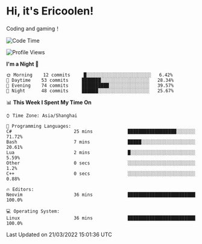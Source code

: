 # Hi, it's Ericoolen!
Coding and gaming！

<!--START_SECTION:waka-->
![Code Time](http://img.shields.io/badge/Code%20Time-189%20hrs%2018%20mins-blue)

![Profile Views](http://img.shields.io/badge/Profile%20Views-1-blue)

**I'm a Night 🦉** 

```text
🌞 Morning    12 commits     █░░░░░░░░░░░░░░░░░░░░░░░░   6.42% 
🌆 Daytime    53 commits     ███████░░░░░░░░░░░░░░░░░░   28.34% 
🌃 Evening    74 commits     ██████████░░░░░░░░░░░░░░░   39.57% 
🌙 Night      48 commits     ██████░░░░░░░░░░░░░░░░░░░   25.67%

```


📊 **This Week I Spent My Time On** 

```text
⌚︎ Time Zone: Asia/Shanghai

💬 Programming Languages: 
C#                       25 mins             ██████████████████░░░░░░░   71.72% 
Bash                     7 mins              █████░░░░░░░░░░░░░░░░░░░░   20.61% 
Lua                      2 mins              █░░░░░░░░░░░░░░░░░░░░░░░░   5.59% 
Other                    0 secs              ░░░░░░░░░░░░░░░░░░░░░░░░░   1.2% 
C++                      0 secs              ░░░░░░░░░░░░░░░░░░░░░░░░░   0.88%

🔥 Editors: 
Neovim                   36 mins             █████████████████████████   100.0%

💻 Operating System: 
Linux                    36 mins             █████████████████████████   100.0%

```


 Last Updated on 21/03/2022 15:01:36 UTC
<!--END_SECTION:waka-->

